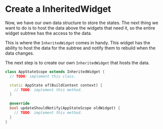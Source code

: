 # Create a InheritedWidget

Now, we have our own data structure to store the states. The next thing we want
to do is to host the data above the widgets that need it, so the entire
widget subtree has the access to the data.

This is where the `InheritedWidget` comes in handy. This widget has the ability
to host the data for the subtree and notify them to rebuild when the data changes.

The next step is to create our own `InheritedWidget` that hosts the data.

```dart
class AppStateScope extends InheritedWidget {
  // TODO: implement this class.

  static AppState of(BuildContext context) {
    // TODO: implement this method.
  }
  
  @override
  bool updateShouldNotify(AppStateScope oldWidget) {
    // TODO: implement this method.
  }
}
```